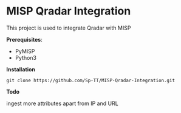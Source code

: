 # MISP Qradar Integration
 This project is used to integrate Qradar with MISP

**Prerequisites**:
- PyMISP
- Python3

**Installation**

```git clone https://github.com/Sp-TT/MISP-Qradar-Integration.git```

**Todo**

ingest more attributes apart from IP and URL


